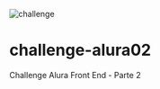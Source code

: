 ![challenge](https://user-images.githubusercontent.com/101677993/221437583-7cf42a5d-2c07-4628-b3d3-579ec027ba72.png)


# challenge-alura02
Challenge Alura Front End - Parte 2
